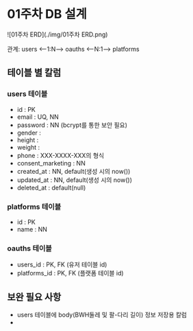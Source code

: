 # 01주차 DB 설계
![01주차 ERD](./img/01주차 ERD.png)

관계: users <--1:N--> oauths <--N:1--> platforms

## 테이블 별 칼럼
### users 테이블
- id : PK
- email : UQ, NN
- password : NN (bcrypt를 통한 보안 필요)
- gender : 
- height : 
- weight : 
- phone : XXX-XXXX-XXX의 형식
- consent_marketing : NN
- created_at : NN, default(생성 시의 now())
- updated_at : NN, default(생성 시의 now())
- deleted_at : default(null)

### platforms 테이블
- id : PK
- name : NN

### oauths 테이블
- users_id : PK, FK (유저 테이블 id)
- platforms_id : PK, FK (플랫폼 테이블 id)

## 보완 필요 사항
- users 테이블에 body(BWH둘레 및 팔-다리 길이) 정보 저장용 칼럼
- 